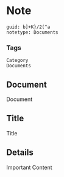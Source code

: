 # Note
```
guid: b]+K}/2(^a
notetype: Documents
```

### Tags
```
Category
Documents
```

## Document
Document

## Title
Title

## Details
Important Content
